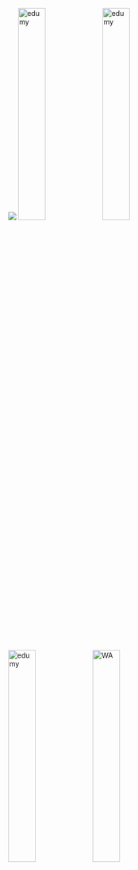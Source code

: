 ![](https://visitor-badge.laobi.icu/badge?page_id=Supriyanto6543.Supriyanto6543)
<a href="mailto:powerrender73@gmail.com" target="_blank"><img src="https://i.ibb.co/n0k1vRH/email.png" alt="edumy" style="width: 33%;" border="0"></a>
<a href="https://web.facebook.com/powerrenderdeveloper" target="_blank"><img src="https://i.ibb.co/s6Z7dhv/facebook.png" alt="edumy" style="width: 33%;" border="0"></a>
<a href="https://codecanyon.net/user/powerrenderdev/follow" target="_blank"><img src="https://i.ibb.co/tCR05T9/envato.png" alt="edumy" style="width: 33%;" border="0"></a>
<a href="http://wa.me/+6285695525342" target="_blank"><img src="https://i.ibb.co/pxXwDJP/wa-envato-follow.png" alt="WA" style="width: 33%;" border="0"></a>
